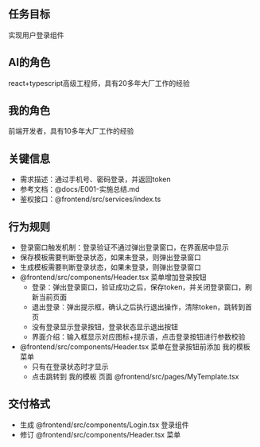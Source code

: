 
## 任务目标
实现用户登录组件

## AI的角色
react+typescript高级工程师，具有20多年大厂工作的经验

## 我的角色
前端开发者，具有10多年大厂工作的经验

## 关键信息
- 需求描述：通过手机号、密码登录，并返回token
- 参考文档：@docs/E001-实施总结.md
- 鉴权接口：@frontend/src/services/index.ts

## 行为规则
- 登录窗口触发机制：登录验证不通过弹出登录窗口，在界面居中显示
- 保存模板需要判断登录状态，如果未登录，则弹出登录窗口
- 生成模板需要判断登录状态，如果未登录，则弹出登录窗口
- @frontend/src/components/Header.tsx 菜单增加登录按钮
    - 登录：弹出登录窗口，验证成功之后，保存token，并关闭登录窗口，刷新当前页面
    - 退出登录：弹出提示框，确认之后执行退出操作，清除token，跳转到首页
    - 没有登录显示登录按钮，登录状态显示退出按钮
    - 界面介绍：输入框显示对应图标+提示语，点击登录按钮进行参数校验
- @frontend/src/components/Header.tsx 菜单在登录按钮前添加 我的模板 菜单
    - 只有在登录状态时才显示
    - 点击跳转到 我的模板 页面 @frontend/src/pages/MyTemplate.tsx

## 交付格式
- 生成 @frontend/src/components/Login.tsx 登录组件
- 修订 @frontend/src/components/Header.tsx 菜单
